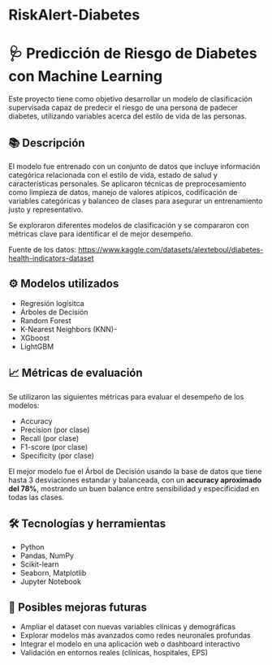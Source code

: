 # RiskAlert-Diabetes
# 🩺 Predicción de Riesgo de Diabetes con Machine Learning

Este proyecto tiene como objetivo desarrollar un modelo de clasificación supervisada capaz de predecir el riesgo de una persona de padecer diabetes, utilizando variables acerca del estilo de vida de las personas.

## 📚 Descripción

El modelo fue entrenado con un conjunto de datos que incluye información categórica relacionada con el estilo de vida, estado de salud y características personales. Se aplicaron técnicas de preprocesamiento como limpieza de datos, manejo de valores atípicos, codificación de variables categóricas y balanceo de clases para asegurar un entrenamiento justo y representativo.

Se exploraron diferentes modelos de clasificación y se compararon con métricas clave para identificar el de mejor desempeño.

Fuente de los datos: https://www.kaggle.com/datasets/alexteboul/diabetes-health-indicators-dataset

## ⚙️ Modelos utilizados
- Regresión logísitca
- Árboles de Decisión
- Random Forest
- K-Nearest Neighbors (KNN)-
- XGboost
- LightGBM

## 📈 Métricas de evaluación

Se utilizaron las siguientes métricas para evaluar el desempeño de los modelos:

- Accuracy
- Precision (por clase)
- Recall (por clase)
- F1-score (por clase)
- Specificity (por clase)

El mejor modelo fue el Árbol de Decisión usando la base de datos que tiene hasta 3 desviaciones estandar y balanceada, con un **accuracy aproximado del 78%**, mostrando un buen balance entre sensibilidad y especificidad en todas las clases.


## 🛠️ Tecnologías y herramientas

- Python
- Pandas, NumPy
- Scikit-learn
- Seaborn, Matplotlib
- Jupyter Notebook

## 🚀 Posibles mejoras futuras

- Ampliar el dataset con nuevas variables clínicas y demográficas
- Explorar modelos más avanzados como redes neuronales profundas
- Integrar el modelo en una aplicación web o dashboard interactivo
- Validación en entornos reales (clínicas, hospitales, EPS)


